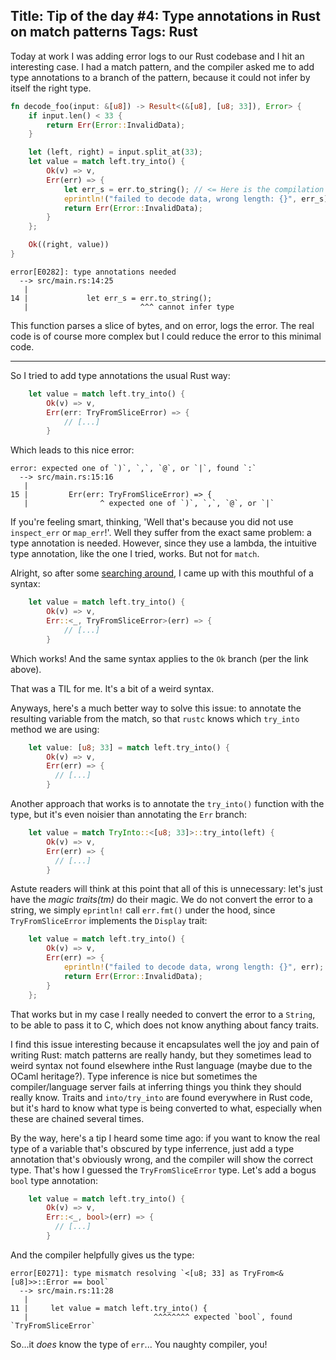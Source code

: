 Title: Tip of the day #4: Type annotations in Rust on match patterns
Tags: Rust
---

Today at work I was adding error logs to our Rust codebase and I hit an interesting case. I had a match pattern, and the compiler asked me to add type annotations to a branch of the pattern, because it could not infer by itself the right type.

```rust
fn decode_foo(input: &[u8]) -> Result<(&[u8], [u8; 33]), Error> {
    if input.len() < 33 {
        return Err(Error::InvalidData);
    }

    let (left, right) = input.split_at(33);
    let value = match left.try_into() {
        Ok(v) => v,
        Err(err) => {
            let err_s = err.to_string(); // <= Here is the compilation error.
            eprintln!("failed to decode data, wrong length: {}", err_s);
            return Err(Error::InvalidData);
        }
    };

    Ok((right, value))
}
```

```
error[E0282]: type annotations needed
  --> src/main.rs:14:25
   |
14 |             let err_s = err.to_string();
   |                         ^^^ cannot infer type
```

This function parses a slice of bytes, and on error, logs the error. The real code is of course more complex but I could reduce the error to this minimal code.

---

So I tried to add type annotations the usual Rust way:

```rust
    let value = match left.try_into() {
        Ok(v) => v,
        Err(err: TryFromSliceError) => {
            // [...]
        }
```

Which leads to this nice error:

```
error: expected one of `)`, `,`, `@`, or `|`, found `:`
  --> src/main.rs:15:16
   |
15 |         Err(err: TryFromSliceError) => {
   |                ^ expected one of `)`, `,`, `@`, or `|`
```

If you're feeling smart, thinking, 'Well that's because you did not use `inspect_err` or `map_err`!'. Well they suffer from the exact same problem: a type annotation is needed. However, since they use a lambda, the intuitive type annotation, like the one I tried, works. But not for `match`.

Alright, so after some [searching around](https://users.rust-lang.org/t/type-annotation-on-match-pattern/49180/10), I came up with this mouthful of a syntax:

```rust
    let value = match left.try_into() {
        Ok(v) => v,
        Err::<_, TryFromSliceError>(err) => {
            // [...]
        }
```

Which works! And the same syntax applies to the `Ok` branch (per the link above). 

That was a TIL for me. It's a bit of a weird syntax.

Anyways, here's a much better way to solve this issue: to annotate the resulting variable from the match, so that `rustc` knows which `try_into` method we are using:

```rust
    let value: [u8; 33] = match left.try_into() {
        Ok(v) => v,
        Err(err) => {
          // [...]
        }
```

Another approach that works is to annotate the `try_into()` function with the type, but it's even noisier than annotating the `Err` branch:

```rust
    let value = match TryInto::<[u8; 33]>::try_into(left) {
        Ok(v) => v,
        Err(err) => {
          // [...]
        }
```

Astute readers will think at this point that all of this is unnecessary: let's just have the *magic traits(tm)* do their magic. We do not convert the error to a string, we simply `eprintln!` call `err.fmt()` under the hood, since `TryFromSliceError` implements the `Display` trait:

```rust
    let value = match left.try_into() {
        Ok(v) => v,
        Err(err) => {
            eprintln!("failed to decode data, wrong length: {}", err);
            return Err(Error::InvalidData);
        }
    };
```

That works but in my case I really needed to convert the error to a `String`, to be able to pass it to C, which does not know anything about fancy traits.


I find this issue interesting because it encapsulates well the joy and pain of writing Rust: match patterns are really handy, but they sometimes lead to weird syntax not found elsewhere inthe Rust language (maybe due to the OCaml heritage?). Type inference is nice but sometimes the compiler/language server fails at inferring things you think they should really know. Traits and `into/try_into` are found everywhere in Rust code, but it's hard to know what type is being converted to what, especially when these are chained several times.

By the way, here's a tip I heard some time ago: if you want to know the real type of a variable that's obscured by type inferrence, just add a type annotation that's obviously wrong, and the compiler will show the correct type. That's how I guessed the `TryFromSliceError` type. Let's add a bogus `bool` type annotation:

```rust
    let value = match left.try_into() {
        Ok(v) => v,
        Err::<_, bool>(err) => {
          // [...]
        }
```

And the compiler helpfully gives us the type:

```
error[E0271]: type mismatch resolving `<[u8; 33] as TryFrom<&[u8]>>::Error == bool`
  --> src/main.rs:11:28
   |
11 |     let value = match left.try_into() {
   |                            ^^^^^^^^ expected `bool`, found `TryFromSliceError`
```

So...it *does* know the type of `err`... You naughty compiler, you!

